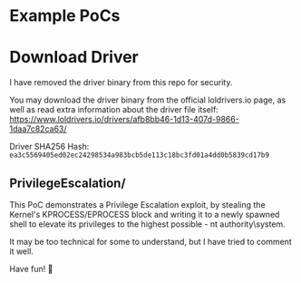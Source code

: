 # Example PoCs

# Download Driver
I have removed the driver binary from this repo for security. 

You may download the driver binary from the official loldrivers.io page, as well as read extra information about the driver file itself:
https://www.loldrivers.io/drivers/afb8bb46-1d13-407d-9866-1daa7c82ca63/

Driver SHA256 Hash: `ea3c5569405ed02ec24298534a983bcb5de113c18bc3fd01a4dd0b5839cd17b9`

## PrivilegeEscalation/
This PoC demonstrates a Privilege Escalation exploit, by stealing the Kernel's KPROCESS/EPROCESS block and writing it to a newly spawned shell to elevate its privileges to the highest possible - nt authority\system.

It may be too technical for some to understand, but I have tried to comment it well.


Have fun! 💜
